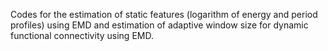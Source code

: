 Codes for the estimation of static features (logarithm of energy and period profiles) using EMD and estimation of adaptive window size for dynamic functional connectivity using EMD.
